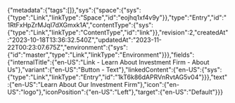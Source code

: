 {"metadata":{"tags":[]},"sys":{"space":{"sys":{"type":"Link","linkType":"Space","id":"eojhq1xf4v9y"}},"type":"Entry","id":"1RtFxHpZrMJqI7dXGmxk1A","contentType":{"sys":{"type":"Link","linkType":"ContentType","id":"link"}},"revision":2,"createdAt":"2023-10-18T13:36:32.540Z","updatedAt":"2023-11-22T00:23:07.675Z","environment":{"sys":{"id":"master","type":"Link","linkType":"Environment"}}},"fields":{"internalTitle":{"en-US":"Link - Learn About Investment Firm - About Us"},"variant":{"en-US":"Button - Text"},"linkedContent":{"en-US":{"sys":{"type":"Link","linkType":"Entry","id":"1kT6k86dAPRVnRvtAG5v04"}}},"text":{"en-US":"Learn About Our Investment Firm"},"icon":{"en-US":"logo"},"iconPosition":{"en-US":"Left"},"target":{"en-US":"Default"}}}